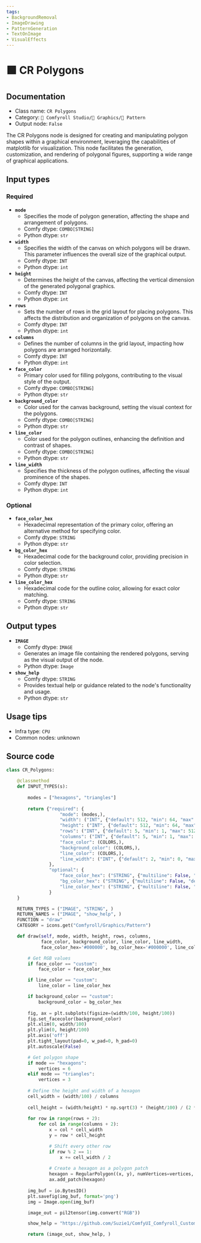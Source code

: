 ```yaml
---
tags:
- BackgroundRemoval
- ImageDrawing
- PatternGeneration
- TextOnImage
- VisualEffects
---
```


# 🟩 CR Polygons
## Documentation
- Class name: `CR Polygons`
- Category: `🧩 Comfyroll Studio/👾 Graphics/🌈 Pattern`
- Output node: `False`

The CR Polygons node is designed for creating and manipulating polygon shapes within a graphical environment, leveraging the capabilities of matplotlib for visualization. This node facilitates the generation, customization, and rendering of polygonal figures, supporting a wide range of graphical applications.
## Input types
### Required
- **`mode`**
    - Specifies the mode of polygon generation, affecting the shape and arrangement of polygons.
    - Comfy dtype: `COMBO[STRING]`
    - Python dtype: `str`
- **`width`**
    - Specifies the width of the canvas on which polygons will be drawn. This parameter influences the overall size of the graphical output.
    - Comfy dtype: `INT`
    - Python dtype: `int`
- **`height`**
    - Determines the height of the canvas, affecting the vertical dimension of the generated polygonal graphics.
    - Comfy dtype: `INT`
    - Python dtype: `int`
- **`rows`**
    - Sets the number of rows in the grid layout for placing polygons. This affects the distribution and organization of polygons on the canvas.
    - Comfy dtype: `INT`
    - Python dtype: `int`
- **`columns`**
    - Defines the number of columns in the grid layout, impacting how polygons are arranged horizontally.
    - Comfy dtype: `INT`
    - Python dtype: `int`
- **`face_color`**
    - Primary color used for filling polygons, contributing to the visual style of the output.
    - Comfy dtype: `COMBO[STRING]`
    - Python dtype: `str`
- **`background_color`**
    - Color used for the canvas background, setting the visual context for the polygons.
    - Comfy dtype: `COMBO[STRING]`
    - Python dtype: `str`
- **`line_color`**
    - Color used for the polygon outlines, enhancing the definition and contrast of shapes.
    - Comfy dtype: `COMBO[STRING]`
    - Python dtype: `str`
- **`line_width`**
    - Specifies the thickness of the polygon outlines, affecting the visual prominence of the shapes.
    - Comfy dtype: `INT`
    - Python dtype: `int`
### Optional
- **`face_color_hex`**
    - Hexadecimal representation of the primary color, offering an alternative method for specifying color.
    - Comfy dtype: `STRING`
    - Python dtype: `str`
- **`bg_color_hex`**
    - Hexadecimal code for the background color, providing precision in color selection.
    - Comfy dtype: `STRING`
    - Python dtype: `str`
- **`line_color_hex`**
    - Hexadecimal code for the outline color, allowing for exact color matching.
    - Comfy dtype: `STRING`
    - Python dtype: `str`
## Output types
- **`IMAGE`**
    - Comfy dtype: `IMAGE`
    - Generates an image file containing the rendered polygons, serving as the visual output of the node.
    - Python dtype: `Image`
- **`show_help`**
    - Comfy dtype: `STRING`
    - Provides textual help or guidance related to the node's functionality and usage.
    - Python dtype: `str`
## Usage tips
- Infra type: `CPU`
- Common nodes: unknown


## Source code
```python
class CR_Polygons:

    @classmethod
    def INPUT_TYPES(s):
        
        modes = ["hexagons", "triangles"]          
        
        return {"required": {
                    "mode": (modes,),
                    "width": ("INT", {"default": 512, "min": 64, "max": 4096}),
                    "height": ("INT", {"default": 512, "min": 64, "max": 4096}),         
                    "rows": ("INT", {"default": 5, "min": 1, "max": 512}),          
                    "columns": ("INT", {"default": 5, "min": 1, "max": 512}),
                    "face_color": (COLORS,),
                    "background_color": (COLORS,),
                    "line_color": (COLORS,),            
                    "line_width": ("INT", {"default": 2, "min": 0, "max": 512}),
                },
                "optional": {
                    "face_color_hex": ("STRING", {"multiline": False, "default": "#000000"}),
                    "bg_color_hex": ("STRING", {"multiline": False, "default": "#000000"}),
                    "line_color_hex": ("STRING", {"multiline": False, "default": "#000000"}),
                } 
    }

    RETURN_TYPES = ("IMAGE", "STRING", )
    RETURN_NAMES = ("IMAGE", "show_help", )
    FUNCTION = "draw"
    CATEGORY = icons.get("Comfyroll/Graphics/Pattern")

    def draw(self, mode, width, height, rows, columns,
             face_color, background_color, line_color, line_width,
             face_color_hex='#000000', bg_color_hex='#000000', line_color_hex='#000000'):

        # Get RGB values 
        if face_color == "custom":
            face_color = face_color_hex

        if line_color == "custom":
            line_color = line_color_hex

        if background_color == "custom":
            background_color = bg_color_hex
    
        fig, ax = plt.subplots(figsize=(width/100, height/100))
        fig.set_facecolor(background_color)
        plt.xlim(0, width/100)
        plt.ylim(0, height/100)
        plt.axis('off')
        plt.tight_layout(pad=0, w_pad=0, h_pad=0)
        plt.autoscale(False)         

        # Get polygon shape  
        if mode == "hexagons":
            vertices = 6
        elif mode == "triangles":
            vertices = 3      
        
        # Define the height and width of a hexagon
        cell_width = (width/100) / columns
    
        cell_height = (width/height) * np.sqrt(3) * (height/100) / (2 * columns)
        
        for row in range(rows + 2):
            for col in range(columns + 2):
                x = col * cell_width
                y = row * cell_height

                # Shift every other row
                if row % 2 == 1:
                    x += cell_width / 2
                    
                # Create a hexagon as a polygon patch
                hexagon = RegularPolygon((x, y), numVertices=vertices, radius=cell_width/1.732, edgecolor=line_color, linewidth=line_width, facecolor=face_color)
                ax.add_patch(hexagon)
                 
        img_buf = io.BytesIO()
        plt.savefig(img_buf, format='png')
        img = Image.open(img_buf)

        image_out = pil2tensor(img.convert("RGB"))         

        show_help = "https://github.com/Suzie1/ComfyUI_Comfyroll_CustomNodes/wiki/Pattern-Nodes#cr-polygons"

        return (image_out, show_help, )

```
